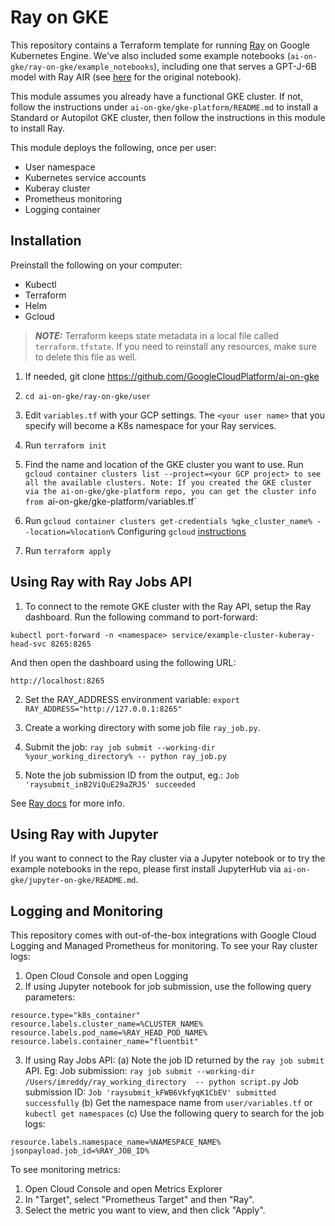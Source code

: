 # Ray on GKE

This repository contains a Terraform template for running [Ray](https://www.ray.io/) on Google Kubernetes Engine.
We've also included some example notebooks (`ai-on-gke/ray-on-gke/example_notebooks`), including one that serves a GPT-J-6B model with Ray AIR (see
[here](https://docs.ray.io/en/master/ray-air/examples/gptj_serving.html) for the original notebook).

This module assumes you already have a functional GKE cluster. If not, follow the instructions under `ai-on-gke/gke-platform/README.md`
to install a Standard or Autopilot GKE cluster, then follow the instructions in this module to install Ray. 

This module deploys the following, once per user:
* User namespace
* Kubernetes service accounts
* Kuberay cluster
* Prometheus monitoring
* Logging container

## Installation

Preinstall the following on your computer:
* Kubectl
* Terraform 
* Helm
* Gcloud

> **_NOTE:_** Terraform keeps state metadata in a local file called `terraform.tfstate`. If you need to reinstall any resources, make sure to delete this file as well.

1. If needed, git clone https://github.com/GoogleCloudPlatform/ai-on-gke

2. `cd ai-on-gke/ray-on-gke/user`

3. Edit `variables.tf` with your GCP settings. The `<your user name>` that you specify will become a K8s namespace for your Ray services.

4. Run `terraform init`

5. Find the name and location of the GKE cluster you want to use.
   Run `gcloud container clusters list --project=<your GCP project> to see all the available clusters.
   Note: If you created the GKE cluster via the ai-on-gke/gke-platform repo, you can get the cluster info from `ai-on-gke/gke-platform/variables.tf`

6. Run `gcloud container clusters get-credentials %gke_cluster_name% --location=%location%`
   Configuring `gcloud` [instructions](https://cloud.google.com/sdk/docs/initializing)

7. Run `terraform apply`

## Using Ray with Ray Jobs API

1. To connect to the remote GKE cluster with the Ray API, setup the Ray dashboard.
Run the following command to port-forward:
```
kubectl port-forward -n <namespace> service/example-cluster-kuberay-head-svc 8265:8265
```

And then open the dashboard using the following URL:
```
http://localhost:8265
```

2. Set the RAY_ADDRESS environment variable:
`export RAY_ADDRESS="http://127.0.0.1:8265"` 

3. Create a working directory with some job file `ray_job.py`.

4. Submit the job:
`ray job submit --working-dir %your_working_directory% -- python ray_job.py`

5. Note the job submission ID from the output, eg.:
`Job 'raysubmit_inB2ViQuE29aZRJ5' succeeded`

See [Ray docs](https://docs.ray.io/en/latest/cluster/running-applications/job-submission/quickstart.html#submitting-a-job) for more info.

## Using Ray with Jupyter

If you want to connect to the Ray cluster via a Jupyter notebook or to try the example notebooks in the repo, please
first install JupyterHub via `ai-on-gke/jupyter-on-gke/README.md`.

## Logging and Monitoring

This repository comes with out-of-the-box integrations with Google Cloud Logging
and Managed Prometheus for monitoring. To see your Ray cluster logs:

1. Open Cloud Console and open Logging
2. If using Jupyter notebook for job submission, use the following query parameters:
```
resource.type="k8s_container"
resource.labels.cluster_name=%CLUSTER_NAME%
resource.labels.pod_name=%RAY_HEAD_POD_NAME%
resource.labels.container_name="fluentbit"
```
3. If using Ray Jobs API:
(a) Note the job ID returned by the `ray job submit` API.
Eg: Job submission: `ray job submit --working-dir /Users/imreddy/ray_working_directory  -- python script.py`
    Job submission ID: `Job 'raysubmit_kFWB6VkfyqK1CbEV' submitted successfully`
(b) Get the namespace name from `user/variables.tf` or `kubectl get namespaces`
(c) Use the following query to search for the job logs:

```
resource.labels.namespace_name=%NAMESPACE_NAME%
jsonpayload.job_id=%RAY_JOB_ID%
```

To see monitoring metrics:
1. Open Cloud Console and open Metrics Explorer
2. In "Target", select "Prometheus Target" and then "Ray".
3. Select the metric you want to view, and then click "Apply".
